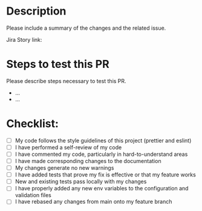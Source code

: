 # Description

Please include a summary of the changes and the related issue.

Jira Story link:

# Steps to test this PR

Please describe steps necessary to test this PR.

- ...
- ...

# Checklist:

- [ ] My code follows the style guidelines of this project (prettier and eslint)
- [ ] I have performed a self-review of my code
- [ ] I have commented my code, particularly in hard-to-understand areas
- [ ] I have made corresponding changes to the documentation
- [ ] My changes generate no new warnings
- [ ] I have added tests that prove my fix is effective or that my feature works
- [ ] New and existing tests pass locally with my changes
- [ ] I have properly added any new env variables to the configuration and validation files
- [ ] I have rebased any changes from main onto my feature branch
